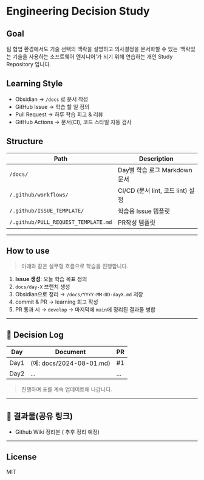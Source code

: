 # Engineering Decision Study

## Goal
팀 협업 환경에서도 기술 선택의 맥락을 설명하고 의사결정을 문서화할 수 있는 ‘맥락있는 기술을 사용하는 소프트웨어 엔지니어’가 되기 위해 연습하는 개인 Study Repository 입니다.

## Learning Style
- Obsidian -> `/docs` 로 문서 작성
- GitHub Issue → 학습 할 일 정의
- Pull Request → 하루 학습 회고 & 리뷰
- GitHub Actions → 문서(CI), 코드 스타일 자동 검사

## Structure
| Path | Description |
|------|-------------|
| `/docs/` | Day별 학습 로그 Markdown 문서 |
| `/.github/workflows/` | CI/CD (문서 lint, 코드 lint) 설정 |
| `/.github/ISSUE_TEMPLATE/` | 학습용 Issue 템플릿 |
| `/.github/PULL_REQUEST_TEMPLATE.md` | PR작성 템플릿 |

---

## How to use

> 아래와 같은 실무형 흐름으로 학습을 진행합니다.

1. **Issue 생성**: 오늘 학습 목표 정의
2. `docs/day-X` 브랜치 생성
3. Obsidian으로 정리 → `/docs/YYYY-MM-DD-dayX.md` 저장
4. commit & PR → learning 회고 작성
5. PR 통과 시 → `develop` → 마지막에 `main`에 정리된 결과물 병합

---

## 📌 Decision Log

| Day | Document | PR |
|-----|----------|----|
| Day1 | (예: docs/2024-08-01.md) | #1 |
| Day2 | ... | ... |

> 진행하며 표를 계속 업데이트해 나갑니다.

---

## 📍 결과물(공유 링크)

- Github Wiki 정리본 ( 추후 정리 예정)

---

## License
MIT